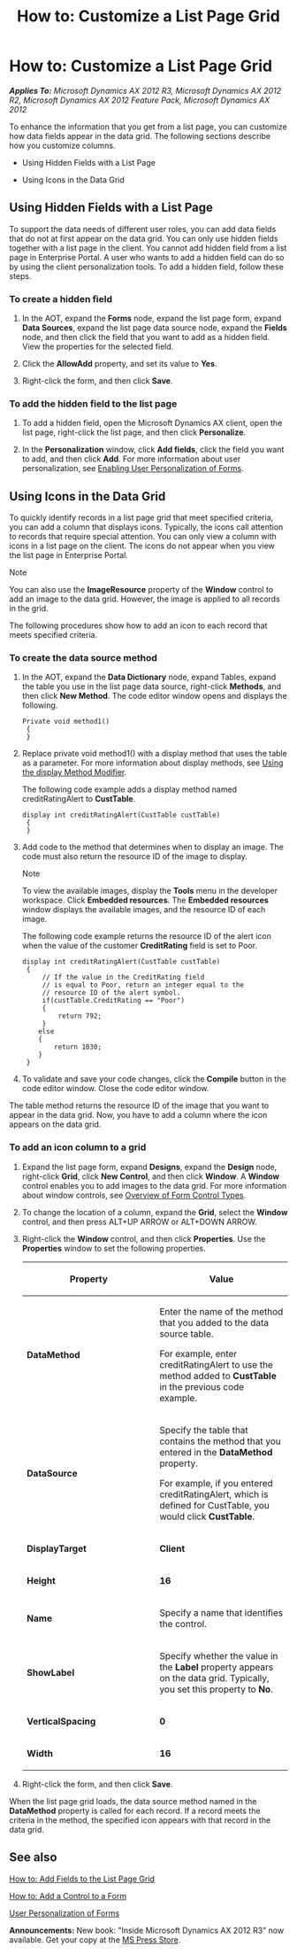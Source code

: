 ﻿---
title: 'How to: Customize a List Page Grid'
TOCTitle: 'How to: Customize a List Page Grid'
ms:assetid: ea86f0de-2ced-4cd5-a0e6-27a483b3aab8
ms:mtpsurl: https://msdn.microsoft.com/en-us/library/Cc622504(v=AX.60)
ms:contentKeyID: 35253232
ms.date: 05/18/2015
mtps_version: v=AX.60
---

# How to: Customize a List Page Grid 


_**Applies To:** Microsoft Dynamics AX 2012 R3, Microsoft Dynamics AX 2012 R2, Microsoft Dynamics AX 2012 Feature Pack, Microsoft Dynamics AX 2012_

To enhance the information that you get from a list page, you can customize how data fields appear in the data grid. The following sections describe how you customize columns.

  - Using Hidden Fields with a List Page

  - Using Icons in the Data Grid

## Using Hidden Fields with a List Page

To support the data needs of different user roles, you can add data fields that do not at first appear on the data grid. You can only use hidden fields together with a list page in the client. You cannot add hidden field from a list page in Enterprise Portal. A user who wants to add a hidden field can do so by using the client personalization tools. To add a hidden field, follow these steps.

### To create a hidden field

1.  In the AOT, expand the **Forms** node, expand the list page form, expand **Data Sources**, expand the list page data source node, expand the **Fields** node, and then click the field that you want to add as a hidden field. View the properties for the selected field.

2.  Click the **AllowAdd** property, and set its value to **Yes**.

3.  Right-click the form, and then click **Save**.

### To add the hidden field to the list page

1.  To add a hidden field, open the Microsoft Dynamics AX client, open the list page, right-click the list page, and then click **Personalize**.

2.  In the **Personalization** window, click **Add fields**, click the field you want to add, and then click **Add**. For more information about user personalization, see [Enabling User Personalization of Forms](enabling-user-personalization-of-forms.md).

## Using Icons in the Data Grid

To quickly identify records in a list page grid that meet specified criteria, you can add a column that displays icons. Typically, the icons call attention to records that require special attention. You can only view a column with icons in a list page on the client. The icons do not appear when you view the list page in Enterprise Portal.


> [!NOTE]
> <P>You can also use the <STRONG>ImageResource</STRONG> property of the <STRONG>Window</STRONG> control to add an image to the data grid. However, the image is applied to all records in the grid.</P>



The following procedures show how to add an icon to each record that meets specified criteria.

### To create the data source method

1.  In the AOT, expand the **Data Dictionary** node, expand Tables, expand the table you use in the list page data source, right-click **Methods**, and then click **New Method**. The code editor window opens and displays the following.
    
       ```X++
       Private void method1()
        {
        }
       ```

2.  Replace private void method1() with a display method that uses the table as a parameter. For more information about display methods, see [Using the display Method Modifier](using-the-display-method-modifier.md).
    
    The following code example adds a display method named creditRatingAlert to **CustTable**.
    
       ```X++
       display int creditRatingAlert(CustTable custTable)
        {
        }
       ```

3.  Add code to the method that determines when to display an image. The code must also return the resource ID of the image to display.
    

    > [!NOTE]
    > <P>To view the available images, display the <STRONG>Tools</STRONG> menu in the developer workspace. Click <STRONG>Embedded resources</STRONG>. The <STRONG>Embedded resources</STRONG> window displays the available images, and the resource ID of each image.</P>

    
    The following code example returns the resource ID of the alert icon when the value of the customer **CreditRating** field is set to Poor.
    
       ```X++
       display int creditRatingAlert(CustTable custTable)
        {
            // If the value in the CreditRating field 
            // is equal to Poor, return an integer equal to the
            // resource ID of the alert symbol.
            if(custTable.CreditRating == "Poor")
            {
                return 792;
            }
           else
           {
               return 1030;
           }
        }
       ```

4.  To validate and save your code changes, click the **Compile** button in the code editor window. Close the code editor window.

The table method returns the resource ID of the image that you want to appear in the data grid. Now, you have to add a column where the icon appears on the data grid.

### To add an icon column to a grid

1.  Expand the list page form, expand **Designs**, expand the **Design** node, right-click **Grid**, click **New Control**, and then click **Window**. A **Window** control enables you to add images to the data grid. For more information about window controls, see [Overview of Form Control Types](overview-of-form-control-types.md).

2.  To change the location of a column, expand the **Grid**, select the **Window** control, and then press ALT+UP ARROW or ALT+DOWN ARROW.

3.  Right-click the **Window** control, and then click **Properties**. Use the **Properties** window to set the following properties.
    
    <table>
    <colgroup>
    <col style="width: 50%" />
    <col style="width: 50%" />
    </colgroup>
    <thead>
    <tr class="header">
    <th><p>Property</p></th>
    <th><p>Value</p></th>
    </tr>
    </thead>
    <tbody>
    <tr class="odd">
    <td><p><strong>DataMethod</strong></p></td>
    <td><p>Enter the name of the method that you added to the data source table.</p>
    <p>For example, enter creditRatingAlert to use the method added to <strong>CustTable</strong> in the previous code example.</p></td>
    </tr>
    <tr class="even">
    <td><p><strong>DataSource</strong></p></td>
    <td><p>Specify the table that contains the method that you entered in the <strong>DataMethod</strong> property.</p>
    <p>For example, if you entered creditRatingAlert, which is defined for CustTable, you would click <strong>CustTable</strong>.</p></td>
    </tr>
    <tr class="odd">
    <td><p><strong>DisplayTarget</strong></p></td>
    <td><p><strong>Client</strong></p></td>
    </tr>
    <tr class="even">
    <td><p><strong>Height</strong></p></td>
    <td><p><strong>16</strong></p></td>
    </tr>
    <tr class="odd">
    <td><p><strong>Name</strong></p></td>
    <td><p>Specify a name that identifies the control.</p></td>
    </tr>
    <tr class="even">
    <td><p><strong>ShowLabel</strong></p></td>
    <td><p>Specify whether the value in the <strong>Label</strong> property appears on the data grid. Typically, you set this property to <strong>No</strong>.</p></td>
    </tr>
    <tr class="odd">
    <td><p><strong>VerticalSpacing</strong></p></td>
    <td><p><strong>0</strong></p></td>
    </tr>
    <tr class="even">
    <td><p><strong>Width</strong></p></td>
    <td><p><strong>16</strong></p></td>
    </tr>
    </tbody>
    </table>


4.  Right-click the form, and then click **Save**.

When the list page grid loads, the data source method named in the **DataMethod** property is called for each record. If a record meets the criteria in the method, the specified icon appears with that record in the data grid.

## See also

[How to: Add Fields to the List Page Grid](how-to-add-fields-to-the-list-page-grid.md)

[How to: Add a Control to a Form](how-to-add-a-control-to-a-form.md)

[User Personalization of Forms](user-personalization-of-forms.md)

  
**Announcements:** New book: "Inside Microsoft Dynamics AX 2012 R3" now available. Get your copy at the [MS Press Store](https://www.microsoftpressstore.com/store/inside-microsoft-dynamics-ax-2012-r3-9780735685109).


